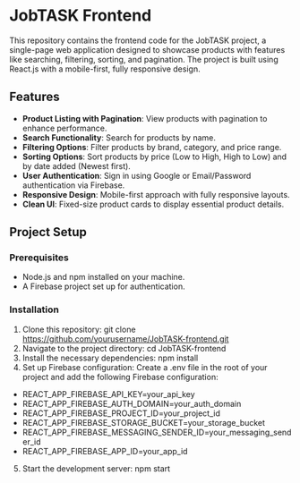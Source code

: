 # JobTASK Frontend

This repository contains the frontend code for the JobTASK project, a single-page web application designed to showcase products with features like searching, filtering, sorting, and pagination. The project is built using React.js with a mobile-first, fully responsive design.

## Features

- **Product Listing with Pagination**: View products with pagination to enhance performance.
- **Search Functionality**: Search for products by name.
- **Filtering Options**: Filter products by brand, category, and price range.
- **Sorting Options**: Sort products by price (Low to High, High to Low) and by date added (Newest first).
- **User Authentication**: Sign in using Google or Email/Password authentication via Firebase.
- **Responsive Design**: Mobile-first approach with fully responsive layouts.
- **Clean UI**: Fixed-size product cards to display essential product details.

## Project Setup

### Prerequisites

- Node.js and npm installed on your machine.
- A Firebase project set up for authentication.

### Installation

1. Clone this repository: git clone https://github.com/yourusername/JobTASK-frontend.git
2. Navigate to the project directory: cd JobTASK-frontend
3. Install the necessary dependencies: npm install
4. Set up Firebase configuration: Create a .env file in the root of your project and add the following Firebase configuration:
- REACT_APP_FIREBASE_API_KEY=your_api_key
- REACT_APP_FIREBASE_AUTH_DOMAIN=your_auth_domain
- REACT_APP_FIREBASE_PROJECT_ID=your_project_id
- REACT_APP_FIREBASE_STORAGE_BUCKET=your_storage_bucket
- REACT_APP_FIREBASE_MESSAGING_SENDER_ID=your_messaging_sender_id
- REACT_APP_FIREBASE_APP_ID=your_app_id
5. Start the development server: npm start


